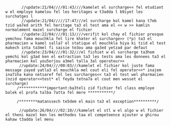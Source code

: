 
           //update:21/04////01:43////kamelet el surcharge<< fel etudiant w el employe kamelou fel les heritages w t3adda l b9iyet les surchatges l
           //update:21/04/////17:47///el surcharge kol kamel kana t7eb tzid wa7ed arith fel heritage ta3 el test ama el << w >> kamlin normalement mazel surcharge el fichier
           //update:22/04////01:13////verifit kol chay el fichier presque yemchou fama mouchkla fel lire khater el surcharge>> (*p) ta3 el pharmacien w kamel salla7 el statique el mouchkla hiya ki tzid el test makech inta ta3mel fi saisie te3ou ama ga3ed yetzad par defaut
           //update:23/04////01:32///el fichiet w el surcharge ta3hom yemchi kol g3ad ken el extraction ta3 les tests ama les donnees ta3 el pharmacien kol you5erjou a3mel talla 3al operateur>>
          //update:24/04////00:03///kamelet el fichier kol juste fama message zayed yatla3 el mouchkla mel cout eli fel operator<<* inajem ina7iha kana netsaref fel les surcharges<< ta3 el test wel pharmacien (nzid operator<<test* el feyda tetna7a el cout men wesset el surcharge) 
         /************important:ba3teli zid fichier fel class employe balek el profa talba 7atta fel mere ***********/

         /********matanssech te5dem el main ta3 el exception**********/
         
          //update:26/04////02:10///kamelet el stl w el algo w el fichier el theni mazel ken les methodes taa el competeence ajouter w ghirou kahaw t3adda lel menu 
          
